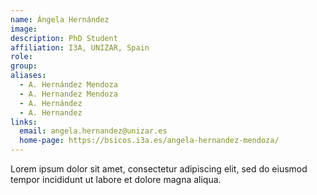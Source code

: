 ```yaml
---
name: Ángela Hernández
image: 
description: PhD Student
affiliation: I3A, UNIZAR, Spain
role:
group:
aliases:
  - A. Hernández Mendoza
  - A. Hernandez Mendoza
  - A. Hernández
  - A. Hernandez
links:
  email: angela.hernandez@unizar.es
  home-page: https://bsicos.i3a.es/angela-hernandez-mendoza/
---
```


Lorem ipsum dolor sit amet, consectetur adipiscing elit, sed do eiusmod tempor incididunt ut labore et dolore magna aliqua.
